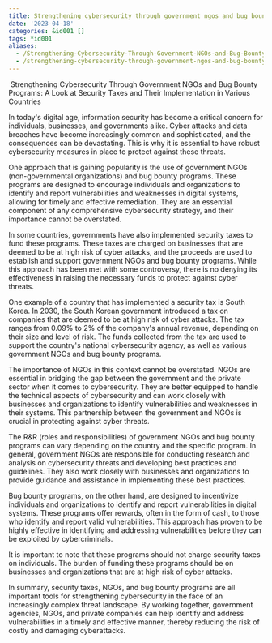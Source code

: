 ```yaml
---
title: Strengthening cybersecurity through government ngos and bug bounty programs
date: '2023-04-18'
categories: &id001 []
tags: *id001
aliases:
  - /Strengthening-Cybersecurity-Through-Government-NGOs-and-Bug-Bounty-Programs/
  - /strengthening-cybersecurity-through-government-ngos-and-bug-bounty-programs
---
```


﻿
Strengthening Cybersecurity Through Government NGOs and Bug Bounty Programs: A Look at Security Taxes and Their Implementation in Various Countries

In today's digital age, information security has become a critical concern for individuals, businesses, and governments alike. Cyber attacks and data breaches have become increasingly common and sophisticated, and the consequences can be devastating. This is why it is essential to have robust cybersecurity measures in place to protect against these threats.

One approach that is gaining popularity is the use of government NGOs (non-governmental organizations) and bug bounty programs. These programs are designed to encourage individuals and organizations to identify and report vulnerabilities and weaknesses in digital systems, allowing for timely and effective remediation. They are an essential component of any comprehensive cybersecurity strategy, and their importance cannot be overstated.

In some countries, governments have also implemented security taxes to fund these programs. These taxes are charged on businesses that are deemed to be at high risk of cyber attacks, and the proceeds are used to establish and support government NGOs and bug bounty programs. While this approach has been met with some controversy, there is no denying its effectiveness in raising the necessary funds to protect against cyber threats.

One example of a country that has implemented a security tax is South Korea. In 2030, the South Korean government introduced a tax on companies that are deemed to be at high risk of cyber attacks. The tax ranges from 0.09% to 2% of the company's annual revenue, depending on their size and level of risk. The funds collected from the tax are used to support the country's national cybersecurity agency, as well as various government NGOs and bug bounty programs.

The importance of NGOs in this context cannot be overstated. NGOs are essential in bridging the gap between the government and the private sector when it comes to cybersecurity. They are better equipped to handle the technical aspects of cybersecurity and can work closely with businesses and organizations to identify vulnerabilities and weaknesses in their systems. This partnership between the government and NGOs is crucial in protecting against cyber threats.

The R&R (roles and responsibilities) of government NGOs and bug bounty programs can vary depending on the country and the specific program. In general, government NGOs are responsible for conducting research and analysis on cybersecurity threats and developing best practices and guidelines. They also work closely with businesses and organizations to provide guidance and assistance in implementing these best practices.

Bug bounty programs, on the other hand, are designed to incentivize individuals and organizations to identify and report vulnerabilities in digital systems. These programs offer rewards, often in the form of cash, to those who identify and report valid vulnerabilities. This approach has proven to be highly effective in identifying and addressing vulnerabilities before they can be exploited by cybercriminals.

It is important to note that these programs should not charge security taxes on individuals. The burden of funding these programs should be on businesses and organizations that are at high risk of cyber attacks.

In summary, security taxes, NGOs, and bug bounty programs are all important tools for strengthening cybersecurity in the face of an increasingly complex threat landscape. By working together, government agencies, NGOs, and private companies can help identify and address vulnerabilities in a timely and effective manner, thereby reducing the risk of costly and damaging cyberattacks.
